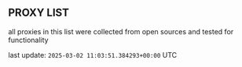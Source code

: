## PROXY LIST

all proxies in this list were collected from open sources and tested for functionality

last update: `2025-03-02 11:03:51.384293+00:00` UTC